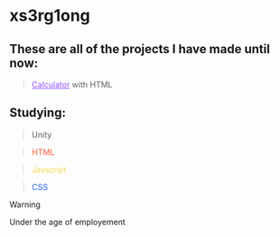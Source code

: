 # xs3rg1ong

## These are all of the projects I have made until now:

> <a href="https://github.com/xsergiong/Calculator" style="color: #9051FF">Calculator</a> with HTML

## Studying:

> <p>Unity</p>

> <p style="color: #FF5733">HTML</p>

> <p style="color: #F0DB4F">Javscript</p>

> <p style="color: #2965f1">CSS</p>

> [!Warning]
> Under the age of employement
